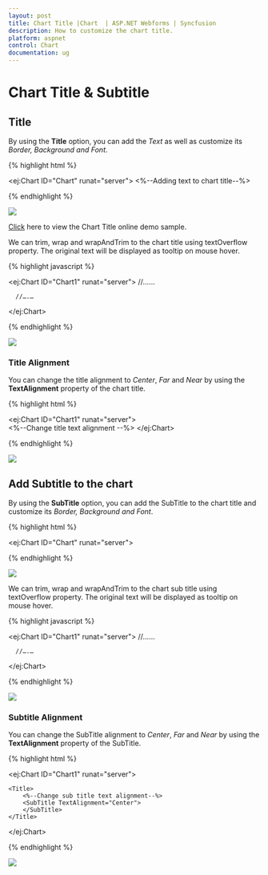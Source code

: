 ```yaml
---
layout: post
title: Chart Title |Chart  | ASP.NET Webforms | Syncfusion
description: How to customize the chart title.
platform: aspnet
control: Chart
documentation: ug
---
```


# Chart Title & Subtitle

## Title

By using the **Title** option, you can add the *Text* as well as customize its *Border, Background and Font*.

{% highlight html %}

<ej:Chart ID="Chart" runat="server">
   <%--Adding text to chart title--%>
   <Title Text="'Efficiency of oil-fired power production" Background="lightblue">
       <%--Customizing Chart title border--%>
       <Border Color="blue" Width="2" Opacity="0.5" CornerRadius="4" />
       <%--Customizing Chart title font --%>
       <Font Opacity="1" FontFamily="Arial" FontStyle="Italic" FontWeight="Regular" Color="#E27F2D" FontSize="23px">
       </Font>
   </Title>
</ej:Chart> 


{% endhighlight %}

![](Chart-Title_images/Chart-Title_img1.png)


[Click](https://asp.syncfusion.com/demos/web/chart/subtitle.aspx) here to view the Chart Title online demo sample.




We can trim, wrap and wrapAndTrim to the chart title using textOverflow property. The original text will be displayed as tooltip on mouse hover.


{% highlight javascript %}

<ej:Chart ID="Chart1" runat="server"> 
       //……
              <Title Text="Efficiency of oil-fired power production " EnableTrim= ”true” 
                              MaximumWidth=150 TextOverflow="trim" >
               </Title>             
 
      //….…
</ej:Chart>




{% endhighlight %}

![](Chart-Title_images/Chart-Title_img5.png)


### Title Alignment

You can change the title alignment to *Center*, *Far* and *Near* by using the **TextAlignment** property of the chart title. 

{% highlight html %}

<ej:Chart ID="Chart1" runat="server">  
    <%--Change title text alignment --%>
    <Title TextAlignment="Near">     
    </Title>
</ej:Chart>

{% endhighlight %} 

![](Chart-Title_images/Chart-Title_img2.png)


## Add Subtitle to the chart

By using the **SubTitle** option, you can add the SubTitle to the chart title and customize its *Border, Background and Font*.

{% highlight html %}

<ej:Chart ID="Chart" runat="server">
   <Title>
    <%--Adding text to chart title--%>
       <SubTitle Text="( in a week )" Background="lightblue">
           <%--Customizing Chart subtitle border--%>
           <Border Color="blue" Width="2" Opacity="0.2" CornerRadius="4" />
           <%--Customizing Chart subtitle font --%>
           <Font Opacity="1" FontFamily="Arial" FontStyle="Italic" FontWeight="Regular" Color="#E27F2D" FontSize="12px">
           </Font>
       </SubTitle>
   </Title>
</ej:Chart> 


{% endhighlight %}

![](Chart-Title_images/Chart-Title_img3.png)

We can trim, wrap and wrapAndTrim to the chart sub title using textOverflow property. The original text will be displayed as tooltip on mouse hover.


{% highlight javascript %}

<ej:Chart ID="Chart1" runat="server"> 
       //……
              <Title>
                     <SubTitle Text="( in a week ) " EnableTrim= ”true”   MaximumWidth=150                                       
                                   TextOverflow="wrap"> 
                     </SubTitle >
              </Title>             
 
      //….…
</ej:Chart>


{% endhighlight %}

![](Chart-Title_images/Chart-Title_img6.png)

### Subtitle Alignment

You can change the SubTitle alignment to *Center*, *Far* and *Near* by using the **TextAlignment** property of the SubTitle.

{% highlight html %}

<ej:Chart ID="Chart1" runat="server">  

    <Title>     
        <%--Change sub title text alignment--%>
        <SubTitle TextAlignment="Center">
        </SubTitle>
    </Title>
</ej:Chart>

{% endhighlight %}

![](Chart-Title_images/Chart-Title_img4.png)
